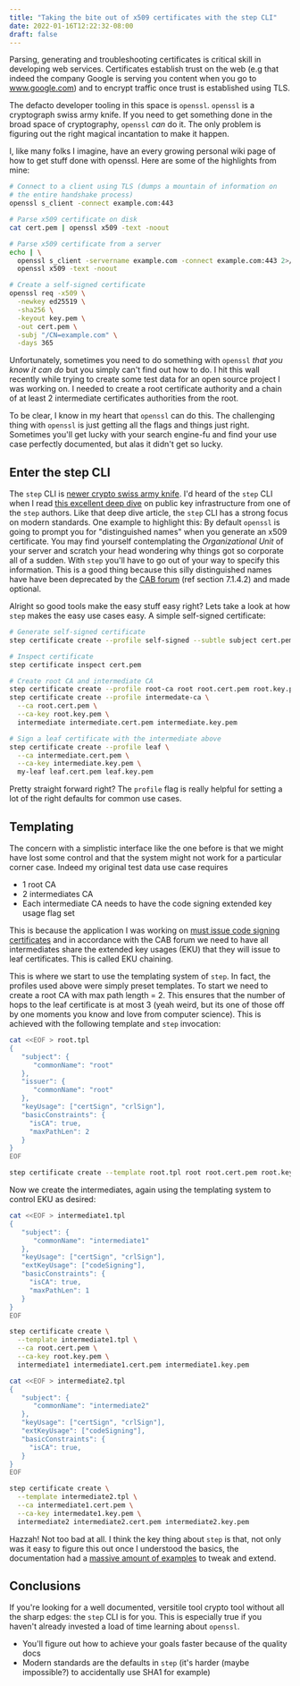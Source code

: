 ```yaml
---
title: "Taking the bite out of x509 certificates with the step CLI"
date: 2022-01-16T12:22:32-08:00
draft: false
---
```


Parsing, generating and troubleshooting certificates is critical skill in
developing web services. Certificates establish trust on the web (e.g that
indeed the company Google is serving you content when you go to www.google.com)
and to encrypt traffic once trust is established using TLS.

The defacto developer tooling in this space is `openssl`. `openssl` is a
cryptograph swiss army knife. If you need to get something done in the broad
space of cryptography, `openssl` _can_ do it. The only problem is figuring
out the right magical incantation to make it happen.

I, like many folks I imagine, have an every growing personal wiki page of how
to get stuff done with openssl. Here are some of the highlights from mine:

```bash
# Connect to a client using TLS (dumps a mountain of information on 
# the entire handshake process)
openssl s_client -connect example.com:443

# Parse x509 certificate on disk
cat cert.pem | openssl x509 -text -noout

# Parse x509 certificate from a server
echo | \
  openssl s_client -servername example.com -connect example.com:443 2>/dev/null |\
  openssl x509 -text -noout

# Create a self-signed certificate
openssl req -x509 \
  -newkey ed25519 \
  -sha256 \
  -keyout key.pem \
  -out cert.pem \
  -subj "/CN=example.com" \
  -days 365
```

Unfortunately, sometimes you need to do something with `openssl` _that you know
it can do_ but you simply can't find out how to do. I hit this wall recently
while trying to create some test data for an open source project I was working
on. I needed to create a root certificate authority and a chain of at least 2
intermediate certificates authorities from the root.

To be clear, I know in my heart that `openssl` can do this. The challenging
thing with `openssl` is just getting all the flags and things just right.
Sometimes you'll get lucky with your search engine-fu and find your use case
perfectly documented, but alas it didn't get so lucky.

## Enter the step CLI

The `step` CLI is [newer crypto swiss army
knife](https://smallstep.com/blog/zero-trust-swiss-army-knife/). I'd heard of
the `step` CLI when I read [this excellent deep
dive](https://smallstep.com/blog/everything-pki/) on public key infrastructure
from one of the `step` authors. Like that deep dive article, the `step` CLI
has a strong focus on modern standards. One example to highlight this: By default
`openssl` is going to prompt you for "distinguished names" when you generate
an x509 certificate. You may find yourself contemplating the _Organizational
Unit_ of your server and scratch your head wondering why things got so
corporate all of a sudden. With `step` you'll have to go out of your way to
specify this information. This is a good thing because this silly distinguished
names have have been deprecated by the [CAB
forum](https://cabforum.org/wp-content/uploads/CA-Browser-Forum-BR-1.6.1.pdf)
(ref section 7.1.4.2) and made optional.

Alright so good tools make the easy stuff easy right? Lets take a look at
how `step` makes the easy use cases easy. A simple self-signed certificate:

```bash
# Generate self-signed certificate
step certificate create --profile self-signed --subtle subject cert.pem key.pem

# Inspect certificate
step certificate inspect cert.pem

# Create root CA and intermediate CA
step certificate create --profile root-ca root root.cert.pem root.key.pem
step certificate create --profile intermedate-ca \
  --ca root.cert.pem \
  --ca-key root.key.pem \
  intermediate intermediate.cert.pem intermediate.key.pem

# Sign a leaf certificate with the intermediate above
step certificate create --profile leaf \
  --ca intermediate.cert.pem \
  --ca-key intermediate.key.pem \
  my-leaf leaf.cert.pem leaf.key.pem
```

Pretty straight forward right? The `profile` flag is really helpful for setting
a lot of the right defaults for common use cases.

## Templating

The concern with a simplistic interface like the one before is that we
might have lost some control and that the system might not work for
a particular corner case. Indeed my original test data use case requires

- 1 root CA
- 2 intermediates CA
- Each intermediate CA needs to have the code signing extended key usage flag set

This is because the application I was working on [must issue code signing
certificates](https://github.com/sigstore/fulcio/) and in accordance with the
CAB forum we need to have all intermediates share the extended key usages (EKU)
that they will issue to leaf certificates. This is called EKU chaining.

This is where we start to use the templating system of `step`. In fact, the
profiles used above were simply preset templates. To start we need to create a
root CA with max path length = 2. This ensures that the number of hops to the
leaf certificate is at most 3 (yeah weird, but its one of those off by one
moments you know and love from computer science). This is achieved with the
following template and `step` invocation:

```bash
cat <<EOF > root.tpl
{
   "subject": {
      "commonName": "root"
   },
   "issuer": {
      "commonName": "root"
   },
   "keyUsage": ["certSign", "crlSign"],
   "basicConstraints": {
     "isCA": true,
     "maxPathLen": 2
   }
}
EOF

step certificate create --template root.tpl root root.cert.pem root.key.pem
```

Now we create the intermediates, again using the templating system to control EKU
as desired:

```bash
cat <<EOF > intermediate1.tpl
{
   "subject": {
      "commonName": "intermediate1"
   },
   "keyUsage": ["certSign", "crlSign"],
   "extKeyUsage": ["codeSigning"],
   "basicConstraints": {
     "isCA": true,
     "maxPathLen": 1
   }
}
EOF

step certificate create \
  --template intermediate1.tpl \
  --ca root.cert.pem \
  --ca-key root.key.pem \
  intermediate1 intermediate1.cert.pem intermediate1.key.pem

cat <<EOF > intermediate2.tpl
{
   "subject": {
      "commonName": "intermediate2"
   },
   "keyUsage": ["certSign", "crlSign"],
   "extKeyUsage": ["codeSigning"],
   "basicConstraints": {
     "isCA": true,
   }
}
EOF

step certificate create \
  --template intermediate2.tpl \
  --ca intermediate1.cert.pem \
  --ca-key intermedate1.key.pem \
  intermediate2 intermediate2.cert.pem intermediate2.key.pem
```

Hazzah! Not too bad at all. I think the key thing about `step` is that, not
only was it easy to figure this out once I understood the basics, the
documentation had a [massive amount of
examples](https://smallstep.com/docs/step-cli/reference/certificate/create#examples)
to tweak and extend.

## Conclusions

If you're looking for a well documented, versitile tool crypto tool without all the
sharp edges: the `step` CLI is for you. This is especially true if you haven't already
invested a load of time learning about `openssl`.

- You'll figure out how to achieve your goals faster because of the quality
  docs
- Modern standards are the defaults in `step` (it's harder (maybe impossible?)
  to accidentally use SHA1 for example)

